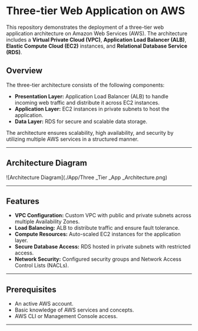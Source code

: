 # Three-tier Web Application on AWS

This repository demonstrates the deployment of a three-tier web application architecture on Amazon Web Services (AWS). The architecture includes a **Virtual Private Cloud (VPC)**, **Application Load Balancer (ALB)**, **Elastic Compute Cloud (EC2)** instances, and **Relational Database Service (RDS)**.

## Overview

The three-tier architecture consists of the following components:
- **Presentation Layer:** Application Load Balancer (ALB) to handle incoming web traffic and distribute it across EC2 instances.
- **Application Layer:** EC2 instances in private subnets to host the application.
- **Data Layer:** RDS for secure and scalable data storage.

The architecture ensures scalability, high availability, and security by utilizing multiple AWS services in a structured manner.

---

## Architecture Diagram

![Architecture Diagram](./App/Three _Tier _App _Architecture.png)


---

## Features

- **VPC Configuration:** Custom VPC with public and private subnets across multiple Availability Zones.
- **Load Balancing:** ALB to distribute traffic and ensure fault tolerance.
- **Compute Resources:** Auto-scaled EC2 instances for the application layer.
- **Secure Database Access:** RDS hosted in private subnets with restricted access.
- **Network Security:** Configured security groups and Network Access Control Lists (NACLs).

---

## Prerequisites

- An active AWS account.
- Basic knowledge of AWS services and concepts.
- AWS CLI or Management Console access.

---

